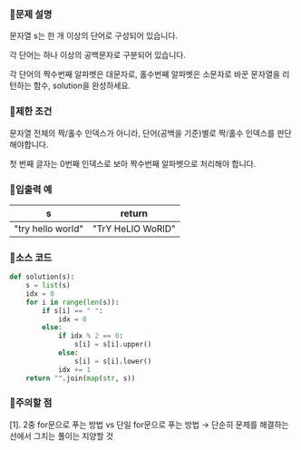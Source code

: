 ### 📌문제 설명

문자열 s는 한 개 이상의 단어로 구성되어 있습니다. 

각 단어는 하나 이상의 공백문자로 구분되어 있습니다. 

각 단어의 짝수번째 알파벳은 대문자로, 홀수번째 알파벳은 소문자로 바꾼 문자열을 리턴하는 함수, solution을 완성하세요.

### 📌제한 조건

문자열 전체의 짝/홀수 인덱스가 아니라, 단어(공백을 기준)별로 짝/홀수 인덱스를 판단해야합니다.

첫 번째 글자는 0번째 인덱스로 보아 짝수번째 알파벳으로 처리해야 합니다.

### 📌입출력 예

|s|return|
|:-----:|:-----:|
|"try hello world"|"TrY HeLlO WoRlD"|

### 📌소스 코드

```python
def solution(s):
    s = list(s)
    idx = 0
    for i in range(len(s)):
        if s[i] == " ":
            idx = 0
        else:
            if idx % 2 == 0:
                s[i] = s[i].upper()
            else:
                s[i] = s[i].lower()
            idx += 1
    return "".join(map(str, s))
```

### 📌주의할 점

[1]. 2중 for문으로 푸는 방법 vs 단일 for문으로 푸는 방법 → 단순히 문제를 해결하는 선에서 그치는 풀이는 지양할 것
